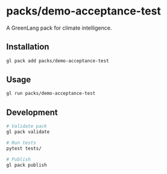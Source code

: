 # packs/demo-acceptance-test

A GreenLang pack for climate intelligence.

## Installation

```bash
gl pack add packs/demo-acceptance-test
```

## Usage

```bash
gl run packs/demo-acceptance-test
```

## Development

```bash
# Validate pack
gl pack validate

# Run tests
pytest tests/

# Publish
gl pack publish
```

